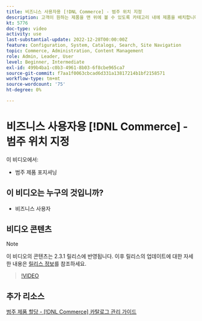 ```yaml
---
title: 비즈니스 사용자용 [!DNL Commerce] - 범주 위치 지정
description: 고객이 원하는 제품을 맨 위에 볼 수 있도록 카테고리 내에 제품을 배치합니다.
kt: 5776
doc-type: video
activity: use
last-substantial-update: 2022-12-28T00:00:00Z
feature: Configuration, System, Catalogs, Search, Site Navigation
topic: Commerce, Administration, Content Management
role: Admin, Leader, User
level: Beginner, Intermediate
exl-id: 499b4ba1-c0b3-4961-8b03-6f8cbe965ca7
source-git-commit: f7aa1f0063cbcad6d331a13817214b1bf2158571
workflow-type: tm+mt
source-wordcount: '75'
ht-degree: 0%

---
```


# 비즈니스 사용자용 [!DNL Commerce] - 범주 위치 지정

이 비디오에서:

- 범주 제품 포지셔닝

## 이 비디오는 누구의 것입니까?

- 비즈니스 사용자

## 비디오 콘텐츠

>[!NOTE]
>
>이 비디오의 콘텐츠는 2.3.1 릴리스에 반영됩니다. 이후 릴리스의 업데이트에 대한 자세한 내용은 [릴리스 정보](https://experienceleague.adobe.com/docs/commerce-operations/release/notes/overview.html)를 참조하세요.

>[!VIDEO](https://video.tv.adobe.com/v/36187?quality=12&learn=on)

## 추가 리소스

[범주 제품 할당 - [!DNL Commerce] 카탈로그 관리 가이드](https://experienceleague.adobe.com/docs/commerce-admin/catalog/categories/products-in-category/categories-product-assignments.html)
